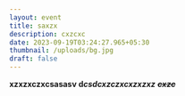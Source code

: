 ```yaml
---
layout: event
title: saxzx
description: cxzcxc
date: 2023-09-19T03:24:27.965+05:30
thumbnail: /uploads/bg.jpg
draft: false
---
```

**xzxzxczxcsasasv d*****csdcxzczxcxzxzxz*** ~~***cxzc***~~
